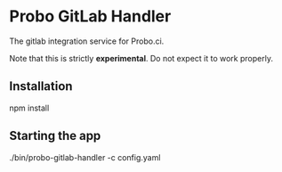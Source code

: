 # Probo GitLab Handler

The gitlab integration service for Probo.ci.

Note that this is strictly **experimental**.  Do not expect it to work properly.

## Installation

npm install

## Starting the app

./bin/probo-gitlab-handler -c config.yaml
